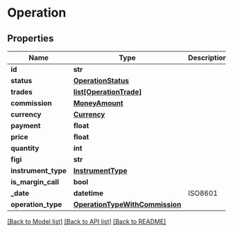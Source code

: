 # Operation

## Properties
Name | Type | Description | Notes
------------ | ------------- | ------------- | -------------
**id** | **str** |  | 
**status** | [**OperationStatus**](OperationStatus.md) |  | 
**trades** | [**list[OperationTrade]**](OperationTrade.md) |  | [optional] 
**commission** | [**MoneyAmount**](MoneyAmount.md) |  | [optional] 
**currency** | [**Currency**](Currency.md) |  | 
**payment** | **float** |  | 
**price** | **float** |  | [optional] 
**quantity** | **int** |  | [optional] 
**figi** | **str** |  | [optional] 
**instrument_type** | [**InstrumentType**](InstrumentType.md) |  | [optional] 
**is_margin_call** | **bool** |  | 
**_date** | **datetime** | ISO8601 | 
**operation_type** | [**OperationTypeWithCommission**](OperationTypeWithCommission.md) |  | [optional] 

[[Back to Model list]](../README.md#documentation-for-models) [[Back to API list]](../README.md#documentation-for-api-endpoints) [[Back to README]](../README.md)

